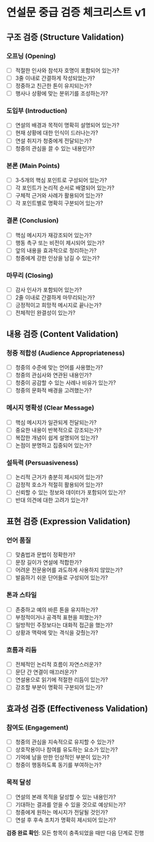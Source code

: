 # 연설문 중급 검증 체크리스트 v1

## 구조 검증 (Structure Validation)

### 오프닝 (Opening)

- [ ] 적절한 인사와 참석자 호명이 포함되어 있는가?
- [ ] 3줄 이내로 간결하게 작성되었는가?
- [ ] 정중하고 친근한 톤이 유지되는가?
- [ ] 행사나 상황에 맞는 분위기를 조성하는가?

### 도입부 (Introduction)

- [ ] 연설의 배경과 목적이 명확히 설명되어 있는가?
- [ ] 현재 상황에 대한 인식이 드러나는가?
- [ ] 연설 취지가 청중에게 전달되는가?
- [ ] 청중의 관심을 끌 수 있는 내용인가?

### 본론 (Main Points)

- [ ] 3-5개의 핵심 포인트로 구성되어 있는가?
- [ ] 각 포인트가 논리적 순서로 배열되어 있는가?
- [ ] 구체적 근거와 사례가 활용되어 있는가?
- [ ] 각 포인트별로 명확히 구분되어 있는가?

### 결론 (Conclusion)

- [ ] 핵심 메시지가 재강조되어 있는가?
- [ ] 행동 촉구 또는 비전이 제시되어 있는가?
- [ ] 앞의 내용을 효과적으로 정리하는가?
- [ ] 청중에게 강한 인상을 남길 수 있는가?

### 마무리 (Closing)

- [ ] 감사 인사가 포함되어 있는가?
- [ ] 2줄 이내로 간결하게 마무리되는가?
- [ ] 긍정적이고 희망적 메시지로 끝나는가?
- [ ] 전체적인 완결성이 있는가?

## 내용 검증 (Content Validation)

### 청중 적합성 (Audience Appropriateness)

- [ ] 청중의 수준에 맞는 언어를 사용했는가?
- [ ] 청중의 관심사와 연관된 내용인가?
- [ ] 청중이 공감할 수 있는 사례나 비유가 있는가?
- [ ] 청중의 문화적 배경을 고려했는가?

### 메시지 명확성 (Clear Message)

- [ ] 핵심 메시지가 일관되게 전달되는가?
- [ ] 중요한 내용이 반복적으로 강조되는가?
- [ ] 복잡한 개념이 쉽게 설명되어 있는가?
- [ ] 논점이 분명하고 집중되어 있는가?

### 설득력 (Persuasiveness)

- [ ] 논리적 근거가 충분히 제시되어 있는가?
- [ ] 감정적 호소가 적절히 활용되어 있는가?
- [ ] 신뢰할 수 있는 정보와 데이터가 포함되어 있는가?
- [ ] 반대 의견에 대한 고려가 있는가?

## 표현 검증 (Expression Validation)

### 언어 품질

- [ ] 맞춤법과 문법이 정확한가?
- [ ] 문장 길이가 연설에 적합한가?
- [ ] 어려운 전문용어를 과도하게 사용하지 않았는가?
- [ ] 발음하기 쉬운 단어들로 구성되어 있는가?

### 톤과 스타일

- [ ] 존중하고 예의 바른 톤을 유지하는가?
- [ ] 부정적이거나 공격적 표현을 피했는가?
- [ ] 일방적인 주장보다는 대화적 접근을 했는가?
- [ ] 상황과 맥락에 맞는 격식을 갖췄는가?

### 흐름과 리듬

- [ ] 전체적인 논리적 흐름이 자연스러운가?
- [ ] 문단 간 연결이 매끄러운가?
- [ ] 연설용으로 읽기에 적절한 리듬이 있는가?
- [ ] 강조할 부분이 명확히 구분되어 있는가?

## 효과성 검증 (Effectiveness Validation)

### 참여도 (Engagement)

- [ ] 청중의 관심을 지속적으로 유지할 수 있는가?
- [ ] 상호작용이나 참여를 유도하는 요소가 있는가?
- [ ] 기억에 남을 만한 인상적인 부분이 있는가?
- [ ] 청중이 행동하도록 동기를 부여하는가?

### 목적 달성

- [ ] 연설의 본래 목적을 달성할 수 있는 내용인가?
- [ ] 기대하는 결과를 얻을 수 있을 것으로 예상되는가?
- [ ] 청중에게 원하는 메시지가 전달될 것인가?
- [ ] 연설 후 후속 조치가 명확히 제시되어 있는가?

**검증 완료 확인**: 모든 항목이 충족되었을 때만 다음 단계로 진행
